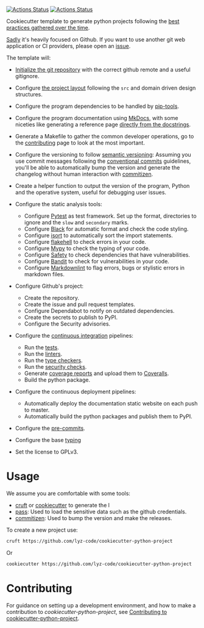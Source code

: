 [![Actions Status](https://github.com/lyz-code/cookiecutter-python-project/workflows/Tests/badge.svg)](https://github.com/lyz-code/cookiecutter-python-project/actions)
[![Actions Status](https://github.com/lyz-code/cookiecutter-python-project/workflows/Build/badge.svg)](https://github.com/lyz-code/cookiecutter-python-project/actions)

Cookiecutter template to generate python projects following the [best practices
gathered over the time](https://lyz-code.github.io/blue-book/coding/python/python_project_template/).

[Sadly](https://sanctum.geek.nz/why-not-github.html) it's heavily focused on
Github. If you want to use another git web application or CI providers, please open an
[issue](https://github.com/lyz-code/cookiecutter-python-project/issues/new).

The template will:

* [Initialize the git
    repository](https://lyz-code.github.io/blue-book/coding/python/python_project_template/#basic-python-project)
    with the correct github remote and a useful gitignore.

* Configure [the project
    layout](https://lyz-code.github.io/blue-book/coding/python/python_project_template/#project-structure)
    following the `src` and domain driven design structures.

* Configure the program dependencies to be handled by
    [pip-tools](https://lyz-code.github.io/blue-book/devops/pip_tools/).

* Configure the program documentation using
    [MkDocs](https://lyz-code.github.io/blue-book/linux/mkdocs), with some
    niceties like generating a reference page [directly from the
    docstrings](https://lyz-code.github.io/blue-book/coding/python/mkdocstrings/).

* Generate a Makefile to gather the common developer operations, go to the
    [contributing](contributing.md#development-facilities) page to look at the
    most important.

* Configure the versioning to follow [semantic versioning](https://semver.org/):
    Assuming you use commit messages following the [conventional
    commits](https://www.conventionalcommits.org) guidelines, you'll be able to
    automatically bump the version and generate the changelog without human
    interaction with [commitizen](https://commitizen-tools.github.io/commitizen/).

* Create a helper function to output the version of the program, Python and the
    operative system, useful for debugging user issues.

* Configure the static analysis tools:
    * Configure [Pytest](https://lyz-code.github.io/blue-book/coding/python/pytest/)
        as test framework. Set up the format, directories to ignore and the
        `slow` and `secondary` marks.
    * Configure [Black](https://lyz-code.github.io/blue-book/devops/black/) for
        automatic format and check the code styling.
    * Configure [isort](https://isort.readthedocs.io/) to automatically sort the
        import statements.
    * Configure
        [flakehell](https://lyz-code.github.io/blue-book/devops/flakehell/) to
        check errors in your code.
    * Configure [Mypy](https://lyz-code.github.io/blue-book/devops/mypy/) to
        check the typing of your code.
    * Configure [Safety](https://lyz-code.github.io/blue-book/devops/safety/) to
        check dependencies that have vulnerabilities.
    * Configure [Bandit](https://lyz-code.github.io/blue-book/devops/bandit/) to
        check for vulnerabilities in your code.
    * Configure
        [Markdownlint](https://lyz-code.github.io/blue-book/devops/markdownlint/) to
        flag errors, bugs or stylistic errors in markdown files.

* Configure Github's project:
    * Create the repository.
    * Create the issue and pull request templates.
    * Configure Dependabot to notify on outdated dependencies.
    * Create the secrets to publish to PyPI.
    * Configure the Security advisories.

* Configure the [continuous
    integration](https://lyz-code.github.io/blue-book/devops/ci) pipelines:
    * Run the [tests](https://lyz-code.github.io/blue-book/coding/python/pytest).
    * Run the [linters](https://lyz-code.github.io/blue-book/devops/ci/#linters).
    * Run the [type checkers](https://lyz-code.github.io/blue-book/devops/ci/#type-checkers).
    * Run the [security checks](https://lyz-code.github.io/blue-book/devops/ci/#security-vulnerability-checkers).
    * Generate [coverage
        reports](https://lyz-code.github.io/blue-book/devops/ci/#coverage-reports)
        and upload them to [Coveralls](https://coveralls.io/).
    * Build the python package.

* Configure the continuous deployment pipelines:
    * Automatically deploy the documentation static website on each push to
        master.
    * Automatically build the python packages and publish them to PyPI.

* Configure the
    [pre-commits](https://lyz-code.github.io/blue-book/devops/ci/#configuring-pre-commit).
* Configure the base [typing](https://lyz-code.github.io/blue-book/coding/python/type_hints)
* Set the license to GPLv3.

# Usage

We assume you are comfortable with some tools:

* [cruft](https://lyz-code.github.io/blue-book/linux/cruft) or
    [cookiecutter](https://lyz-code.github.io/blue-book/linux/cookiecutter/) to generate
    the l
* [pass](https://www.passwordstore.org/): Used to load the sensitive data such as
    the github credentials.
* [commitizen](https://commitizen-tools.github.io/commitizen/): Used to bump the version
    and make the releases.

To create a new project use:

```bash
cruft https://github.com/lyz-code/cookiecutter-python-project
```

Or

```bash
cookiecutter https://github.com/lyz-code/cookiecutter-python-project
```

# Contributing

For guidance on setting up a development environment, and how to make
a contribution to *cookiecutter-python-project*, see [Contributing to
cookiecutter-python-project](https://github.io/lyz-code/cookiecutter-python-project/contributing).
